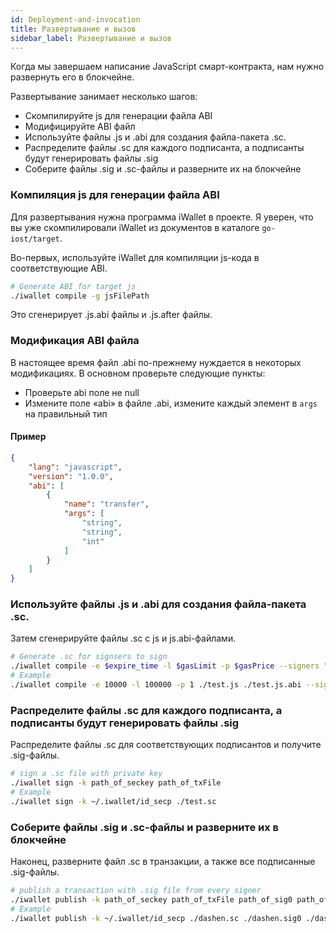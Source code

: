 ```yaml
---
id: Deployment-and-invocation
title: Развертывание и вызов
sidebar_label: Развертывание и вызов
---
```


Когда мы завершаем написание JavaScript смарт-контракта, нам нужно развернуть его в блокчейне.

Развертывание занимает несколько шагов:

- Скомпилируйте js для генерации файла ABI
- Модифицируйте ABI файл
- Используйте файлы .js и .abi для создания файла-пакета .sc.
- Распределите файлы .sc для каждого подписанта, а подписанты будут генерировать файлы .sig
- Соберите файлы .sig и .sc-файлы и разверните их на блокчейне

### Компиляция js для генерации файла ABI

Для развертывания нужна программа iWallet в проекте. Я уверен, что вы уже скомпилировали iWallet из документов в каталоге `go-iost/target`.

Во-первых, используйте iWallet для компиляции js-кода в соответствующие ABI.

```bash
# Generate ABI for target js
./iwallet compile -g jsFilePath
```

Это сгенерирует .js.abi файлы и .js.after файлы.

### Модификация ABI файла
В настоящее время файл .abi по-прежнему нуждается в некоторых модификациях. В основном проверьте следующие пункты:

- Проверьте abi поле не null
- Измените поле «abi» в файле .abi, измените каждый элемент в `args` на правильный тип

#### Пример
```json
{
    "lang": "javascript",
    "version": "1.0.0",
    "abi": [
        {
            "name": "transfer",
            "args": [
                "string",
                "string",
                "int"
            ]
        }
    ]
}
```

### Используйте файлы .js и .abi для создания файла-пакета .sc.

Затем сгенерируйте файлы .sc с js и js.abi-файлами.

```bash
# Generate .sc for signsers to sign
./iwallet compile -e $expire_time -l $gasLimit -p $gasPrice --signers "ID0, ID1..."
# Example
./iwallet compile -e 10000 -l 100000 -p 1 ./test.js ./test.js.abi --signers "ID"
```

### Распределите файлы .sc для каждого подписанта, а подписанты будут генерировать файлы .sig

Распределите файлы .sc для соответствующих подписантов и получите .sig-файлы.

```bash
# sign a .sc file with private key
./iwallet sign -k path_of_seckey path_of_txFile
# Example
./iwallet sign -k ~/.iwallet/id_secp ./test.sc
```

### Соберите файлы .sig и .sc-файлы и разверните их в блокчейне

Наконец, разверните файл .sc в транзакции, а также все подписанные .sig-файлы.

```bash
# publish a transaction with .sig file from every signer
./iwallet publish -k path_of_seckey path_of_txFile path_of_sig0 path_of_sig1 ...
# Example
./iwallet publish -k ~/.iwallet/id_secp ./dashen.sc ./dashen.sig0 ./dashen.sig1
```
